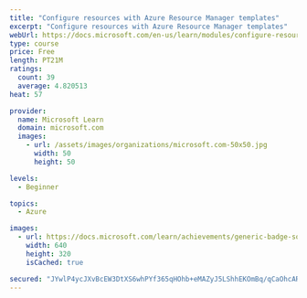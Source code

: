 ```yaml
---
title: "Configure resources with Azure Resource Manager templates"
excerpt: "Configure resources with Azure Resource Manager templates"
webUrl: https://docs.microsoft.com/en-us/learn/modules/configure-resources-arm-templates/
type: course
price: Free
length: PT21M
ratings:
  count: 39
  average: 4.820513
heat: 57

provider:
  name: Microsoft Learn
  domain: microsoft.com
  images:
    - url: /assets/images/organizations/microsoft.com-50x50.jpg
      width: 50
      height: 50

levels:
  - Beginner

topics:
  - Azure

images:
  - url: https://docs.microsoft.com/learn/achievements/generic-badge-social.png
    width: 640
    height: 320
    isCached: true

secured: "JYwlP4ycJXvBcEW3DtXS6whPYf365qHOhb+eMAZyJ5LShhEKOmBq/qCaOhcARi18JjVAv9oW5MYe4b+h0ZK9QU0L2ALHHBDGXnNqix9Lp4uhsbG5O6ex89PubzgQCISVGilpQ0oMetXO8uoaD+GUGLNXE+/OG/w88b90vQm2ry/q4qXHX1OXzkfcSo2iLUQCbI+QNsauuYey/pzhrMgcY4sUVulcMw2Wjre4y0GFuqNaydcWWjYmxLVJN4qD7z8gZWhb0VCV+hvKQxkTUOIvRec1oBJGX/IE3to+z/sBwz23Ha8yjfEGVQJOFYnIeStQ/oiGcFiBf7qGFz9Q/vMJFjeMKryGnOL2XKOlzhz0VZzG7b7Ug++zRuCWdzNxP97WiRv58PkCeYcnQJnBG2usRol+R361kmY8nZb07pSwLM8=;5j+J7XpkZX5AiPklo8OWeA=="
---
```


